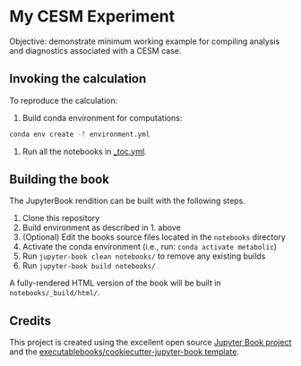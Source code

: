 # My CESM Experiment

Objective: demonstrate minimum working example for compiling analysis and diagnostics associated with a CESM case.

## Invoking the calculation

To reproduce the calculation:

1. Build conda environment for computations:

```bash
conda env create -f environment.yml
```

1. Run all the notebooks in [\_toc.yml](notebooks/_toc.yml).

## Building the book

The JupyterBook rendition can be built with the following steps.

1. Clone this repository
1. Build environment as described in 1. above
1. (Optional) Edit the books source files located in the `notebooks` directory
1. Activate the conda environment (i.e., run: `conda activate metabolic`)
1. Run `jupyter-book clean notebooks/` to remove any existing builds
1. Run `jupyter-book build notebooks/`

A fully-rendered HTML version of the book will be built in `notebooks/_build/html/`.

## Credits

This project is created using the excellent open source [Jupyter Book project](https://jupyterbook.org/) and the [executablebooks/cookiecutter-jupyter-book template](https://github.com/executablebooks/cookiecutter-jupyter-book).
